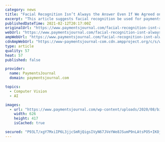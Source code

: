 ```yaml
---
category: news
title: "Facial Recognition Isn’t Always the Answer Even If We Agreed on What It Is"
excerpt: "This article suggests facial recognition be used for payments so consumer’s don’t need to touch anything at checkout. It further"
publishedDateTime: 2021-02-12T20:17:00Z
originalUrl: "https://www.paymentsjournal.com/facial-recognition-isnt-always-the-answer-even-if-we-agreed-on-what-it-is/"
webUrl: "https://www.paymentsjournal.com/facial-recognition-isnt-always-the-answer-even-if-we-agreed-on-what-it-is/"
ampWebUrl: "https://www.paymentsjournal.com/facial-recognition-isnt-always-the-answer-even-if-we-agreed-on-what-it-is/amp/"
cdnAmpWebUrl: "https://www-paymentsjournal-com.cdn.ampproject.org/c/s/www.paymentsjournal.com/facial-recognition-isnt-always-the-answer-even-if-we-agreed-on-what-it-is/amp/"
type: article
quality: 57
heat: 57
published: false

provider:
  name: PaymentsJournal
  domain: paymentsjournal.com

topics:
  - Computer Vision
  - AI

images:
  - url: "https://www.paymentsjournal.com/wp-content/uploads/2020/08/biometrics-concept-facial-recognition-system-face-recognition-iris-recognition_159057-482.jpg"
    width: 626
    height: 417
    isCached: true

secured: "P93LT/xgY7MxiIP6L3jjcSmRjQigsIVyN67JVeYWe8JSumP9nLAtsPO5+IKOjoCfUUelxm/5WEeg3vqoGnD3TlOip0exfpsQLvpHaHsFY2kefmoai/KiAXgk0/C4Chg0S735jaKVUf67kmldE0xeoqBYc+8viY86qsq+VXjQIOMPHQknGBuAAyLgrCTRS+eWFWM2X91vPEtb41ZMoOqgeLrmyt+kN9Vwd2s66enLG+JIaWv2x8VOoQWT4o2RrNfAqHnoG59okQNgipnuEfHf5eNLlIgt3YZ2+xKhQN+eStyXFrupsAqSM+FQ6cv5SJH4dmKLUeb3CZWp/5EKSnlPUJe+AAEIOXVTaflZ7IP2krs=;OQCoa/yHsA2XnixyrbzCvQ=="
---
```


